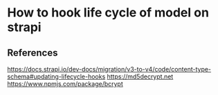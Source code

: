 # How to hook life cycle of model on strapi

## References
<https://docs.strapi.io/dev-docs/migration/v3-to-v4/code/content-type-schema#updating-lifecycle-hooks>
<https://md5decrypt.net>
<https://www.npmjs.com/package/bcrypt>